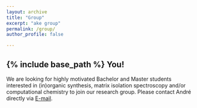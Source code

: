 ```yaml
---
layout: archive
title: "Group"
excerpt: "ake group"
permalink: /group/
author_profile: false

---
```


{% include base_path %}
You!
------
We are looking for highly motivated Bachelor and Master students interested in (in)organic synthesis, matrix isolation spectroscopy and/or computational chemistry to join our research group. Please contact André directly via <a href="mailto:Andre.Eckhardt[at]rub.de">E-mail</a>.






